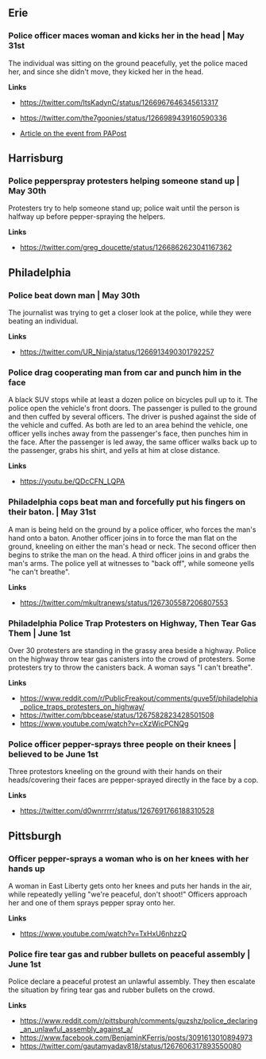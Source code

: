 ## Erie

### Police officer maces woman and kicks her in the head | May 31st

The individual was sitting on the ground peacefully, yet the police maced her, and since she didn't move, they kicked her in the head.

**Links**

* https://twitter.com/ItsKadynC/status/1266967646345613317

* https://twitter.com/the7goonies/status/1266989439160590336

* [Article on the event from PAPost](https://papost.org/2020/05/31/erie-woman-who-was-kicked-by-police-officer-saysi-was-100-percent-peaceful/)

## Harrisburg

### Police pepperspray protesters helping someone stand up | May 30th

Protesters try to help someone stand up; police wait until the person is halfway up before pepper-spraying the helpers.

**Links**

* https://twitter.com/greg_doucette/status/1266862623041167362

## Philadelphia

### Police beat down man | May 30th

The journalist was trying to get a closer look at the police, while they were beating an individual.

**Links**

* https://twitter.com/UR_Ninja/status/1266913490301792257


### Police drag cooperating man from car and punch him in the face

A black SUV stops while at least a dozen police on bicycles pull up to it. The police open the vehicle's front doors. The passenger is pulled to the ground and then cuffed by several officers. The driver is pushed against the side of the vehicle and cuffed. As both are led to an area behind the vehicle, one officer yells inches away from the passenger's face, then punches him in the face. After the passenger is led away, the same officer walks back up to the passenger, grabs his shirt, and yells at him at close distance.

**Links**

* https://youtu.be/QDcCFN_LQPA


### Philadelphia cops beat man and forcefully put his fingers on their baton. | May 31st

A man is being held on the ground by a police officer, who forces the man's hand onto a baton. Another officer joins in to force the man flat on the ground, kneeling on either the man's head or neck. The second officer then begins to strike the man on the head. A third officer joins in and grabs the man's arms. The police yell at witnesses to "back off", while someone yells "he can't breathe".

**Links**

* https://twitter.com/mkultranews/status/1267305587206807553

### Philadelphia Police Trap Protesters on Highway, Then Tear Gas Them | June 1st

Over 30 protesters are standing in the grassy area beside a highway. Police on the highway throw tear gas canisters into the crowd of protesters. Some protesters try to throw the canisters back. A woman says "I can't breathe".

**Links**

* https://www.reddit.com/r/PublicFreakout/comments/guve5f/philadelphia_police_traps_protesters_on_highway/
* https://twitter.com/bbcease/status/1267582823428501508
* https://www.youtube.com/watch?v=cXzWicPCNQg

### Police officer pepper-sprays three people on their knees | believed to be June 1st

Three protestors kneeling on the ground with their hands on their heads/covering their faces are pepper-sprayed directly in the face by a cop.

**Links**

* https://twitter.com/d0wnrrrrr/status/1267691766188310528


## Pittsburgh

### Officer pepper-sprays a woman who is on her knees with her hands up

A woman in East Liberty gets onto her knees and puts her hands in the air, while repeatedly yelling "we're peaceful, don't shoot!" Officers approach her and one of them sprays pepper spray onto her.

**Links**

* https://www.youtube.com/watch?v=TxHxU6nhzzQ

### Police fire tear gas and rubber bullets on peaceful assembly | June 1st

Police declare a peaceful protest an unlawful assembly. They then escalate the situation by firing tear gas and rubber bullets on the crowd.

**Links**

* https://www.reddit.com/r/pittsburgh/comments/guzshz/police_declaring_an_unlawful_assembly_against_a/
* https://www.facebook.com/BenjaminKFerris/posts/3091613010894973
* https://twitter.com/gautamyadav818/status/1267606317893550080
